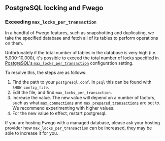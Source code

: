 ## PostgreSQL locking and Fwego

### Exceeding `max_locks_per_transaction`

In a handful of Fwego features, such as snapshotting and duplicating, we take the specified database and fetch all of its tables
to perform operations on them.

Unfortunately if the total number of tables in the database is very high (i.e. 5,000-10,000), it's possible to exceed
the total number of locks specified in [PostgreSQL's `max_locks_per_transaction`](https://www.postgresql.org/docs/current/runtime-config-locks.html)
configuration setting.

To resolve this, the steps are as follows:

1. Find the path to your `postgresql.conf`. In `psql` this can be found with `SHOW config_file`.
2. Edit the file, and find `max_locks_per_transaction`.
3. Increase the value. The new value will depend on a number of factors, such as what [`max_connections`](https://www.postgresql.org/docs/current/runtime-config-connection.html#GUC-MAX-CONNECTIONS) and [`max_prepared_transactions`](https://www.postgresql.org/docs/current/runtime-config-resource.html#GUC-MAX-PREPARED-TRANSACTIONS) are set to. We recommend experimenting with higher values.
4. For the new value to effect, restart postgresql.

If you are hosting Fwego with a managed database, please ask your hosting provider how `max_locks_per_transaction`
can be increased, they may be able to increase it for you.
